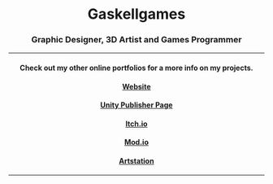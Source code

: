 <!-- Header -->
<div id="WelcomeHeader" align="center">
  <h1>Gaskellgames</h1>
  <h3>Graphic Designer, 3D Artist and Games Programmer</h3>
  <hr>
</div>

<!--- Portfolio Information --->
<div id="PortfolioInformation" align="center">
  <h4>Check out my other online portfolios for a more info on my projects.</h4>
  <h4><a href="https://www.gaskellgames.com/">Website</a></h4>
  <h4><a href="https://assetstore.unity.com/publishers/75563">Unity Publisher Page</a></h4>
  <h4><a href="https://gaskellgames.itch.io/">Itch.io</a></h4>
  <h4><a href="https://mod.io/u/gaskellgames/info">Mod.io</a></h4>
  <h4><a href="https://gaskellgames.artstation.com/">Artstation</a></h4>
  <hr>
</div>

<!-- View Counter -->
<div id="ViewCounter" align="center">
  <img src="https://komarev.com/ghpvc/?username=Gaskellgames&style=flat-square&color=096716" alt=""/>
</div>
